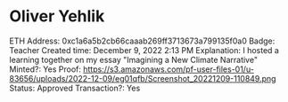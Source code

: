 # Oliver Yehlik

ETH Address: 0xc1a6a5b2cb66caaab269ff3713673a799135f0a0
Badge: Teacher
Created time: December 9, 2022 2:13 PM
Explanation: I hosted a learning together on my essay "Imagining a New Climate Narrative"
Minted?: Yes
Proof: https://s3.amazonaws.com/pf-user-files-01/u-83656/uploads/2022-12-09/eg01qfb/Screenshot_20221209-110849.png
Status: Approved
Transaction?: Yes